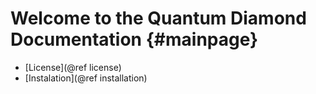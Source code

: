 Welcome to the Quantum Diamond Documentation                {#mainpage}
============

* [License](@ref license)
* [Instalation](@ref installation)

